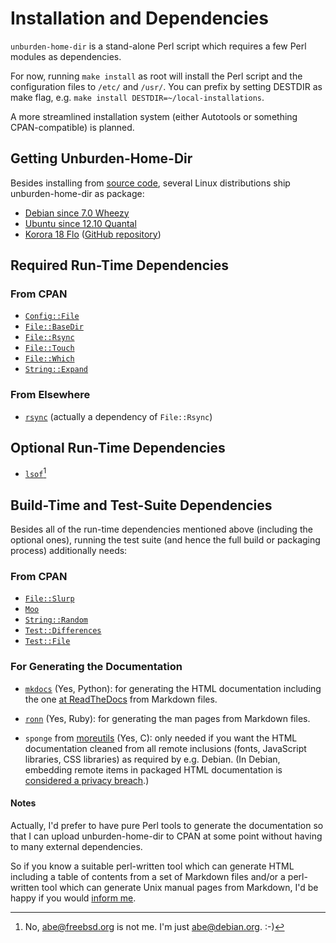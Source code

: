 Installation and Dependencies
=============================

`unburden-home-dir` is a stand-alone Perl script which requires a few
Perl modules as dependencies.

For now, running `make install` as root will install the Perl script
and the configuration files to `/etc/` and `/usr/`. You can prefix by
setting DESTDIR as make flag, e.g. `make install
DESTDIR=~/local-installations`.

A more streamlined installation system (either Autotools or something
CPAN-compatible) is planned.


Getting Unburden-Home-Dir
-------------------------

Besides installing from [source code](source-code.md), several Linux
distributions ship unburden-home-dir as package:

* [Debian since 7.0 Wheezy](http://packages.debian.org/unburden-home-dir)
* [Ubuntu since 12.10 Quantal](http://packages.ubuntu.com/unburden-home-dir)
* [Korora 18 Flo](https://kororaproject.org/korora-18-flo-released/)
  ([GitHub repository](https://github.com/kororaproject/kp-unburden-home-dir))


Required Run-Time Dependencies
------------------------------

### From CPAN

* [`Config::File`](https://metacpan.org/pod/Config::File)
* [`File::BaseDir`](https://metacpan.org/pod/File::BaseDir)
* [`File::Rsync`](https://metacpan.org/pod/File::Rsync)
* [`File::Touch`](https://metacpan.org/pod/File::Touch)
* [`File::Which`](https://metacpan.org/pod/File::Which)
* [`String::Expand`](https://metacpan.org/pod/String::Expand)

### From Elsewhere

* [`rsync`](https://rsync.samba.org/) (actually a dependency of `File::Rsync`)

Optional Run-Time Dependencies
------------------------------

* [`lsof`](http://people.freebsd.org/~abe/)[^1]


Build-Time and Test-Suite Dependencies
--------------------------------------

Besides all of the run-time dependencies mentioned above (including
the optional ones), running the test suite (and hence the full build
or packaging process) additionally needs:

### From CPAN

* [`File::Slurp`](https://metacpan.org/pod/File::Slurp)
* [`Moo`](https://metacpan.org/pod/Moo)
* [`String::Random`](https://metacpan.org/pod/String::Random)
* [`Test::Differences`](https://metacpan.org/pod/Test::Differences)
* [`Test::File`](https://metacpan.org/pod/Test::File)

### For Generating the Documentation

* [`mkdocs`](https://mkdocs.org/) (Yes, Python): for generating the
  HTML documentation including the one
  [at ReadTheDocs](http://unburden-home-dir.readthedocs.org/) from
  Markdown files.

* [`ronn`](https://rtomayko.github.io/ronn/) (Yes, Ruby): for
  generating the man pages from Markdown files.

* `sponge` from [moreutils](http://joeyh.name/code/moreutils/) (Yes,
  C): only needed if you want the HTML documentation cleaned from all
  remote inclusions (fonts, JavaScript libraries, CSS libraries) as
  required by e.g. Debian. (In Debian, embedding remote items in
  packaged HTML documentation is
  [considered a privacy breach](https://lintian.debian.org/tags/privacy-breach-generic.html).)

#### Notes

Actually, I'd prefer to have pure Perl tools to generate the
documentation so that I can upload unburden-home-dir to CPAN at some
point without having to many external dependencies.

So if you know a suitable perl-written tool which can generate HTML
including a table of contents from a set of Markdown files and/or a
perl-written tool which can generate Unix manual pages from Markdown,
I'd be happy if you would [inform me](mailto:abe@deuxchevaux.org).


[^1]: No, <abe@freebsd.org> is not me. I'm just <abe@debian.org>. :-)
